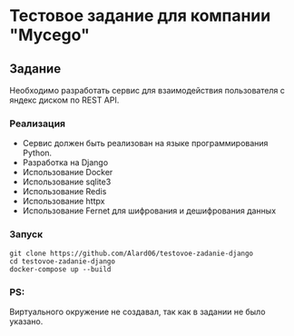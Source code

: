 # Тестовое задание для компании "Mycego"

## Задание

Необходимо разработать сервис для взаимодействия пользователя с яндекс диском по REST API.

### Реализация

- Сервис должен быть реализован на языке программирования Python.
- Разработка на Django
- Использование Docker
- Использование sqlite3
- Использование Redis
- Использование httpx
- Использование Fernet для шифрования и дешифрования данных


### Запуск

```
git clone https://github.com/Alard06/testovoe-zadanie-django
cd testovoe-zadanie-django
docker-compose up --build
```

### PS:

Виртуального окружение не создавал, так как в задании не было указано.



